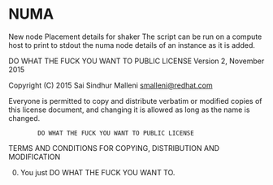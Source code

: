 # NUMA
New node Placement details for shaker
The script can be run on a compute host to print to stdout the numa node details of an instance as it is added.

DO WHAT THE FUCK YOU WANT TO PUBLIC LICENSE 
                    Version 2, November 2015 

 Copyright (C) 2015 Sai Sindhur Malleni <smalleni@redhat.com> 

 Everyone is permitted to copy and distribute verbatim or modified 
 copies of this license document, and changing it is allowed as long 
 as the name is changed. 

            DO WHAT THE FUCK YOU WANT TO PUBLIC LICENSE 
   TERMS AND CONDITIONS FOR COPYING, DISTRIBUTION AND MODIFICATION 

  0. You just DO WHAT THE FUCK YOU WANT TO.
